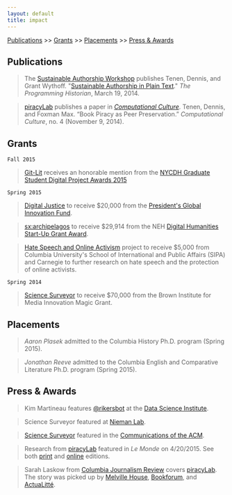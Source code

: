 ```yaml
---
layout: default
title: impact
---
```


<div class="issue-nav">

<a href="#publications">Publications</a> >> <a href="#grants">Grants</a> >> <a
href="#placements">Placements</a> >> <a href="#press">Press & Awards</a>

</div>

## <a name="publications"></a>Publications

> The [Sustainable Authorship
Workshop](http://xpmethod.plaintext.in/minimal-computing/pandoc.html) publishes
Tenen, Dennis, and Grant Wythoff. "[Sustainable Authorship in Plain
Text](http://programminghistorian.org/lessons/sustainable-authorship-in-plain-text-using-pandoc-and-markdown)."
*The Programming Historian*, March 19, 2014.

> [piracyLab](http://xpmethod.plaintext.in/minimal-computing/piracyLab.html) publishes a paper in [*Computational
Culture*](http://computationalculture.net/article/book-piracy-as-peer-preservation).
Tenen, Dennis, and Foxman Max. “Book Piracy as Peer Preservation.”
*Computational Culture*, no. 4 (November 9, 2014).

## <a name="grants"></a>Grants

`Fall 2015`

> [Git-Lit](public-discourse/git-lit.html) receives an honorable mention from the [NYCDH Graduate Student Digital Project Awards 2015](http://nycdh.org/nycdh-graduate-student-digital-project-awards-2015/)

`Spring 2015`

> [Digital
Justice](http://xpmethod.plaintext.in/minimal-computing/digital-justice.html)
to receive $20,000 from the [President's Global Innovation
Fund](http://web.archive.org/web/20150421162733/https://provost.columbia.edu/node/109).  

> [sx:archipelagos](http://xpmethod.plaintext.in/events/minimal-computing/small-axe.html)
to receive $29,914 from the NEH [Digital Humanities Start-Up Grant
Award](http://www.neh.gov/divisions/odh/grant-news/announcing-17-digital-humanities-start-grant-awards-march-2015).  

> [Hate Speech and Online
Activism](http://xpmethod.plaintext.in/public-discourse/hate-speech-online-activists.html)
project to receive $5,000 from Columbia University's School of International
and Public Affairs (SIPA) and Carnegie to further research on hate speech and
the protection of online activists.

`Spring 2014`

> [Science
Surveyor](http://xpmethod.plaintext.in/public-discourse/surveyor.html) to
receive $70,000 from the Brown Institute for Media Innovation Magic Grant.

## <a name="placements"></a>Placements

> *Aaron Plasek* admitted to the Columbia History Ph.D. program (Spring 2015).

> *Jonathan Reeve* admitted to the Columbia English and Comparative
Literature Ph.D. program (Spring 2015).

## <a name="press"></a>Press & Awards

> Kim Martineau features [@rikersbot](http://xpmethod.plaintext.in/public-discourse/rikersbot.html) at the [Data Science Institute](http://datascience.columbia.edu/stories-rikers-140-characters-or-less).

> Science Surveyor featured at [Nieman
Lab](http://www.niemanlab.org/2015/10/a-group-of-researchers-is-trying-to-help-science-journalists-parse-academic-articles-on-deadline/).

> [Science Surveyor](http://xpmethod.plaintext.in/public-discourse/surveyor.html) featured in the [Communications of the
ACM](http://cacm.acm.org/magazines/2015/5/186011-putting-the-data-science-into-journalism/fulltext).

> Research from
[piracyLab](http://xpmethod.plaintext.in/minimal-computing/piracyLab.html) featured in *Le Monde* on 4/20/2015.
  See both
[print](https://raw.githubusercontent.com/xpmethod/xpmethod.github.io/master/public/lemonde1.png) and
[online](http://www.lemonde.fr/sciences/article/2015/04/20/les-bibliotheques-clandestines-de-l-edition-scientifique_4619506_1650684.html)
editions.

> Sarah Laskow from [Columbia Journalism
Review](http://www.cjr.org/cloud_control/piracylab.php) covers
[piracyLab](http://xpmethod.plaintext.in/minimal-computing/piracyLab.html). The
story was picked up by [Melville
House](http://www.mhpbooks.com/piracy-lab-study-investigates-e-book-piracy/),
[Bookforum](http://blogs.bookforum.com/paper/2013/10/08/oct-8-2013/), and 
[ActuaLitté](https://www.actualitte.com/international/piracy-lab-fournit-son-eclairage-sur-le-piratage-de-contenus-universitaires-45495.htm).
